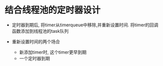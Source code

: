 # 结合线程池的定时器设计

* 定时器到期后, 将timer从timerqueue中移除,并重新设置时间. 将timer的回调函数添加到线程池的task队列

* 重新设置时间的两个场合
  * 新添加timer时, 这个timer更早到期
  * 一个定时器到期
 
